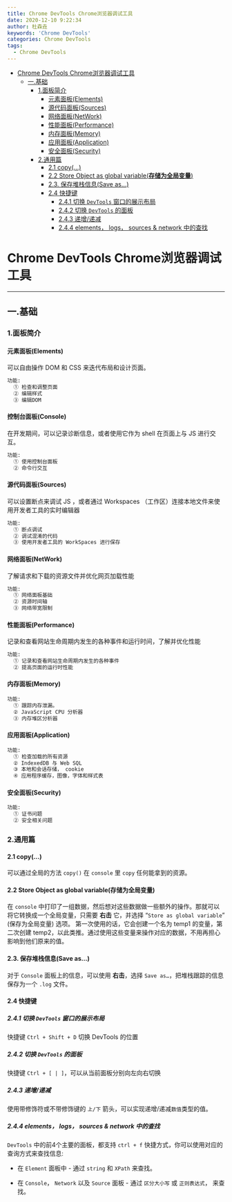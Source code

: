 ```yaml
---
title: Chrome DevTools Chrome浏览器调试工具
date: 2020-12-10 9:22:34
author: 杜森垚
keywords: 'Chrome DevTools'
categories: Chrome DevTools
tags:
  - Chrome DevTools
---
```

<!-- @import "[TOC]" {cmd="toc" depthFrom=1 depthTo=6 orderedList=false} -->

<!-- code_chunk_output -->

- [Chrome DevTools Chrome浏览器调试工具](#chrome-devtools-chrome浏览器调试工具)
  - [一.基础](#一基础)
    - [1.面板简介](#1面板简介)
      - [元素面板(Elements)](#元素面板elements)
      - [源代码面板(Sources)](#源代码面板sources)
      - [网络面板(NetWork)](#网络面板network)
      - [性能面板(Performance)](#性能面板performance)
      - [内存面板(Memory)](#内存面板memory)
      - [应用面板(Application)](#应用面板application)
      - [安全面板(Security)](#安全面板security)
    - [2.通用篇](#2通用篇)
      - [2.1 copy(...)](#21-copy)
      - [2.2 Store Object as global variable(**存储为全局变量**)](#22-store-object-as-global-variable存储为全局变量)
      - [2.3. 保存堆栈信息(Save as…)](#23-保存堆栈信息save-as)
      - [2.4 快捷键](#24-快捷键)
        - [2.4.1 切换 `DevTools` 窗口的展示布局](#241-切换-devtools-窗口的展示布局)
        - [2.4.2 切换 `DevTools` 的面板](#242-切换-devtools-的面板)
        - [2.4.3 递增/递减](#243-递增递减)
        - [2.4.4 elements， logs， sources & network 中的查找](#244-elements-logs-sources-network-中的查找)

<!-- /code_chunk_output -->

# Chrome DevTools Chrome浏览器调试工具

---

## 一.基础

### 1.面板简介

#### 元素面板(Elements)

可以自由操作 DOM 和 CSS 来迭代布局和设计页面。

```txt
功能:
  ① 检查和调整页面
  ② 编辑样式
  ③ 编辑DOM
  ```

#### 控制台面板(Console)

在开发期间，可以记录诊断信息，或者使用它作为 shell 在页面上与 JS 进行交互。

```txt
功能:
  ① 使用控制台面板
  ② 命令行交互
  ```
  
#### 源代码面板(Sources)

可以设置断点来调试 JS ，或者通过 Workspaces （工作区）连接本地文件来使用开发者工具的实时编辑器

```txt
功能:
  ① 断点调试
  ② 调试混淆的代码
  ③ 使用开发者工具的 WorkSpaces 进行保存
```

#### 网络面板(NetWork)

了解请求和下载的资源文件并优化网页加载性能

```txt
功能:
  ① 网络面板基础
  ② 资源时间轴
  ③ 网络带宽限制
```
  
#### 性能面板(Performance)
  
记录和查看网站生命周期内发生的各种事件和运行时间，了解并优化性能

```txt
功能:
  ① 记录和查看网站生命周期内发生的各种事件
  ② 提高页面的运行时性能
```

#### 内存面板(Memory)
  
```txt
功能:
  ① 跟踪内存泄漏。
  ② JavaScript CPU 分析器
  ③ 内存堆区分析器
```

#### 应用面板(Application)

```txt
功能:
  ① 检查加载的所有资源
  ② IndexedDB 与 Web SQL
  ③ 本地和会话存储， cookie
  ④ 应用程序缓存，图像，字体和样式表
```

#### 安全面板(Security)

```txt
功能:
  ① 证书问题
  ② 安全相关问题
```

### 2.通用篇

#### 2.1 copy(...)

可以通过全局的方法 `copy()` 在 `console` 里 `copy` 任何能拿到的资源。

#### 2.2 Store Object as global variable(**存储为全局变量**)

在 `console` 中打印了一组数据，然后想对这些数据做一些额外的操作。那就可以将它转换成一个全局变量，只需要 **右击** 它，并选择 “`Store as global variable`” (保存为全局变量) 选项。
第一次使用的话，它会创建一个名为 temp1 的变量，第二次创建 temp2，以此类推。通过使用这些变量来操作对应的数据，不用再担心影响到他们原来的值。

#### 2.3. 保存堆栈信息(Save as…)

对于 `Console` 面板上的信息，可以使用 **右击**，选择 `Save as…`，把堆栈跟踪的信息保存为一个 `.log` 文件。

#### 2.4 快捷键

##### 2.4.1 切换 `DevTools` 窗口的展示布局

快捷键 `Ctrl + Shift + D` 切换 DevTools 的位置

##### 2.4.2 切换 `DevTools` 的面板

快捷键 `Ctrl + [ | ]`，可以从当前面板分别向左向右切换

##### 2.4.3 递增/递减

使用带修饰符或不带修饰键的 `上/下` 箭头，可以实现递增/递减`数值`类型的值。

##### 2.4.4 elements， logs， sources & network 中的查找

`DevTools` 中的前4个主要的面板，都支持 `ctrl + f` 快捷方式，你可以使用对应的查询方式来查找信息:

- 在 `Element` 面板中 - 通过 `string` 和 `XPath` 来查找。

- 在 `Console`， `Network` 以及 `Source` 面板 - 通过 `区分大小写` 或 `正则表达式`， 来查找。
